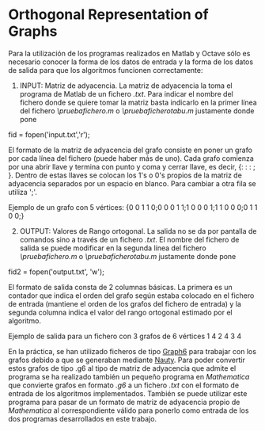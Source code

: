 # Orthogonal Representation of Graphs
Para la utilización de los programas realizados en Matlab y Octave sólo es necesario conocer la forma de los datos de entrada y la forma de los datos de salida para que los algoritmos funcionen correctamente:

1. INPUT: Matriz de adyacencia. La matriz de adyacencia la toma el programa de Matlab de un fichero *.txt*. Para indicar el nombre del fichero donde se quiere tomar la matriz basta indicarlo en la primer línea del fichero *\pruebafichero.m* o *\pruebaficherotabu.m* justamente donde pone

fid = fopen('input.txt','r');

El formato de la matriz de adyacencia del grafo consiste en poner un grafo por cada línea del fichero (puede haber más de uno). Cada grafo comienza por una abrir llave y termina con punto y coma y cerrar llave, es decir, {: : : ; }. Dentro de estas llaves se colocan los 1's
o 0's propios de la matriz de adyacencia separados por un espacio en blanco. Para cambiar a otra fila se utiliza ';'.

Ejemplo de un grafo con 5 vértices:
{0 0 1 1 0;0 0 0 1 1;1 0 0 0 1;1 1 0 0 0;0 1 1 0 0;}

2. OUTPUT: Valores de Rango ortogonal. La salida no se da por pantalla de comandos sino a través de un fichero *.txt*. El nombre del fichero de salida se puede modificar en la segunda línea del fichero *\pruebafichero.m* o *\pruebaficherotabu.m* justamente donde pone

fid2 = fopen('output.txt', 'w');

El formato de salida consta de 2 columnas básicas. La primera es un contador que indica el orden del grafo según estaba colocado en
el fichero de entrada (mantiene el orden de los grafos del fichero de entrada) y la segunda columna indica el valor del rango ortogonal
estimado por el algoritmo.

Ejemplo de salida para un fichero con 3 grafos de 6 vértices
1 4
2 4
3 4

En la práctica, se han utilizado ficheros de tipo [Graph6](https://reference.wolfram.com/language/ref/format/Graph6.html) para trabajar con los grafos debido a que se generaban mediante [Nauty](http://www3.cs.stonybrook.edu/~algorith/implement/nauty/implement.shtml). Para poder convertir estos grafos de tipo .g6 al tipo de matriz de adyacencia que admite el programa se ha realizado también un pequeño programa en *Mathematica* que convierte grafos en formato *.g6* a un fichero *.txt* con el formato de entrada de los algoritmos implementados. También se puede utilizar este programa para pasar de un formato de matriz de adyacencia propio de *Mathematica* al correspondiente válido para ponerlo como entrada de los dos programas desarrollados en este trabajo.
